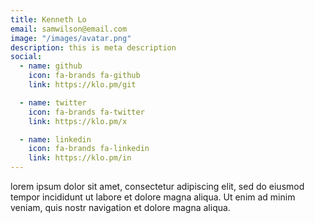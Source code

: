 ```yaml
---
title: Kenneth Lo
email: samwilson@email.com
image: "/images/avatar.png"
description: this is meta description
social:
  - name: github
    icon: fa-brands fa-github
    link: https://klo.pm/git

  - name: twitter
    icon: fa-brands fa-twitter
    link: https://klo.pm/x

  - name: linkedin
    icon: fa-brands fa-linkedin
    link: https://klo.pm/in
---
```


lorem ipsum dolor sit amet, consectetur adipiscing elit, sed do eiusmod tempor incididunt ut labore et dolore magna aliqua. Ut enim ad minim veniam, quis nostr navigation et dolore magna aliqua.
